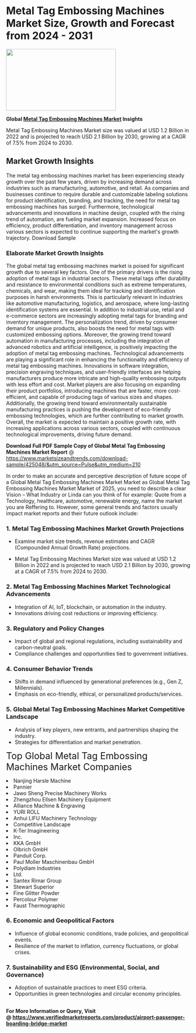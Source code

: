 <H1>Metal Tag Embossing Machines Market Size, Growth and Forecast from 2024 - 2031</H1><img class="aligncenter size-medium wp-image-584254" src="https://thirdeyenews.in/wp-content/uploads/2024/09/Global-Market-Research-300x168.jpeg" alt="" width="300" height="168" /><p><strong>Global&nbsp;<a href="https://www.marketsizeandtrends.com/download-sample/425048/&amp;utm_source=Pulse&amp;utm_medium=210">Metal Tag Embossing Machines Market</a> Insights</strong></p><p>Metal Tag Embossing Machines Market size was valued at USD 1.2 Billion in 2022 and is projected to reach USD 2.1 Billion by 2030, growing at a CAGR of 7.5% from 2024 to 2030.</p><p><h2>Market Growth Insights</h2> The metal tag embossing machines market has been experiencing steady growth over the past few years, driven by increasing demand across industries such as manufacturing, automotive, and retail. As companies and businesses continue to require durable and customizable labeling solutions for product identification, branding, and tracking, the need for metal tag embossing machines has surged. Furthermore, technological advancements and innovations in machine design, coupled with the rising trend of automation, are fueling market expansion. Increased focus on efficiency, product differentiation, and inventory management across various sectors is expected to continue supporting the market's growth trajectory. Download Sample <h3>Elaborate Market Growth Insights</h3> The global metal tag embossing machines market is poised for significant growth due to several key factors. One of the primary drivers is the rising adoption of metal tags in industrial sectors. These metal tags offer durability and resistance to environmental conditions such as extreme temperatures, chemicals, and wear, making them ideal for tracking and identification purposes in harsh environments. This is particularly relevant in industries like automotive manufacturing, logistics, and aerospace, where long-lasting identification systems are essential. In addition to industrial use, retail and e-commerce sectors are increasingly adopting metal tags for branding and inventory management. The personalization trend, driven by consumer demand for unique products, also boosts the need for metal tags with customized embossing options. Moreover, the growing trend toward automation in manufacturing processes, including the integration of advanced robotics and artificial intelligence, is positively impacting the adoption of metal tag embossing machines. Technological advancements are playing a significant role in enhancing the functionality and efficiency of metal tag embossing machines. Innovations in software integration, precision engraving techniques, and user-friendly interfaces are helping manufacturers produce more intricate and high-quality embossing outputs with less effort and cost. Market players are also focusing on expanding their product portfolios, introducing machines that are faster, more cost-efficient, and capable of producing tags of various sizes and shapes. Additionally, the growing trend toward environmentally sustainable manufacturing practices is pushing the development of eco-friendly embossing technologies, which are further contributing to market growth. Overall, the market is expected to maintain a positive growth rate, with increasing applications across various sectors, coupled with continuous technological improvements, driving future demand. </p><p><span class=""><strong>Download Full PDF Sample Copy of Global Metal Tag Embossing Machines Market Report</strong> @ <a href="https://www.marketsizeandtrends.com/download-sample/425048/&amp;utm_source=Pulse&amp;utm_medium=210" target="_blank">https://www.marketsizeandtrends.com/download-sample/425048/&amp;utm_source=Pulse&amp;utm_medium=210</a></span></p><p>In order to make an accurate and perceptive description of future scope of a Global&nbsp;Metal Tag Embossing Machines Market Market as Global&nbsp;Metal Tag Embossing Machines Market Market of 2025, you need to describe a clear Vision &ndash; What Industry or Linda can you think of for example: Quote from a Technology, healthcare, automotive, renewable energy, name the market you are Reffering to. However, some general trends and factors usually impact market reports and their future outlook include:</p><h3>1.&nbsp;<strong>Metal Tag Embossing Machines Market Growth Projections</strong></h3><ul><li>Examine market size trends, revenue estimates and CAGR (Compounded Annual Growth Rate) projections.</li><li><p>Metal Tag Embossing Machines Market size was valued at USD 1.2 Billion in 2022 and is projected to reach USD 2.1 Billion by 2030, growing at a CAGR of 7.5% from 2024 to 2030.</p></li></ul><h3>2.&nbsp;<strong>Metal Tag Embossing Machines Market Technological Advancements</strong></h3><ul><li>Integration of AI, IoT, blockchain, or automation in the industry.</li><li>Innovations driving cost reductions or improving efficiency.</li></ul><h3>3.&nbsp;<strong>Regulatory and Policy Changes</strong></h3><ul><li>Impact of global and regional regulations, including sustainability and carbon-neutral goals.</li><li>Compliance challenges and opportunities tied to government initiatives.</li></ul><h3>4.&nbsp;<strong>Consumer Behavior Trends</strong></h3><ul><li>Shifts in demand influenced by generational preferences (e.g., Gen Z, Millennials).</li><li>Emphasis on eco-friendly, ethical, or personalized products/services.</li></ul><h3>5.&nbsp;<strong>Global Metal Tag Embossing Machines Market Competitive Landscape</strong></h3><ul><li>Analysis of key players, new entrants, and partnerships shaping the industry.</li><li>Strategies for differentiation and market penetration.</li></ul><p data-pm-slice="1 1 []"><span style="color: inherit; font-family: inherit; font-size: 25px;">Top Global Metal Tag Embossing Machines Market Companies</span></p><div class="" data-test-id=""><p><li>Nanjing Harsle Machine</li><li> Pannier</li><li> Jawo Sheng Precise Machinery Works</li><li> Zhengzhou Ellsen Machinery Equipment</li><li> Alliance Machine & Engraving</li><li> YURI ROLL</li><li> Anhui LIFU Machinery Technology</li><li> Competitive Landscape</li><li> K-Ter Imagineering</li><li> Inc.</li><li> KKA GmbH</li><li> Olbrich GmbH</li><li> Panduit Corp.</li><li> Paul Moller Maschinenbau GmbH</li><li> Polydiam Industries</li><li> Ltd.</li><li> Santex Rimar Group</li><li> Stewart Superior</li><li> Fine Glitter Powder</li><li> Percolour Polymer</li><li> Faust Thermographic</li></p></div><h3>6.&nbsp;<strong>Economic and Geopolitical Factors</strong></h3><ul><li>Influence of global economic conditions, trade policies, and geopolitical events.</li><li>Resilience of the market to inflation, currency fluctuations, or global crises.</li></ul><h3>7.&nbsp;<strong>Sustainability and ESG (Environmental, Social, and Governance)</strong></h3><ul><li>Adoption of sustainable practices to meet ESG criteria.</li><li>Opportunities in green technologies and circular economy principles.</li></ul><h2><strong style="font-size: 14px;">For More Information or Query, Visit @&nbsp;</strong><a style="background-color: #ffffff; font-size: 14px;" href="https://www.marketsizeandtrends.com/report/metal-tag-embossing-machines-market/" target="_blank">https://www.verifiedmarketreports.com/product/airport-passenger-boarding-bridge-market</a></h2>
